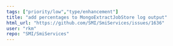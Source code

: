 ```yaml
---
tags: ["priority/low","type/enhancement"]
title: "add percentages to MongoExtractJobStore log output"
html_url: "https://github.com/SMI/SmiServices/issues/1636"
user: "rkm"
repo: "SMI/SmiServices"
---
```



